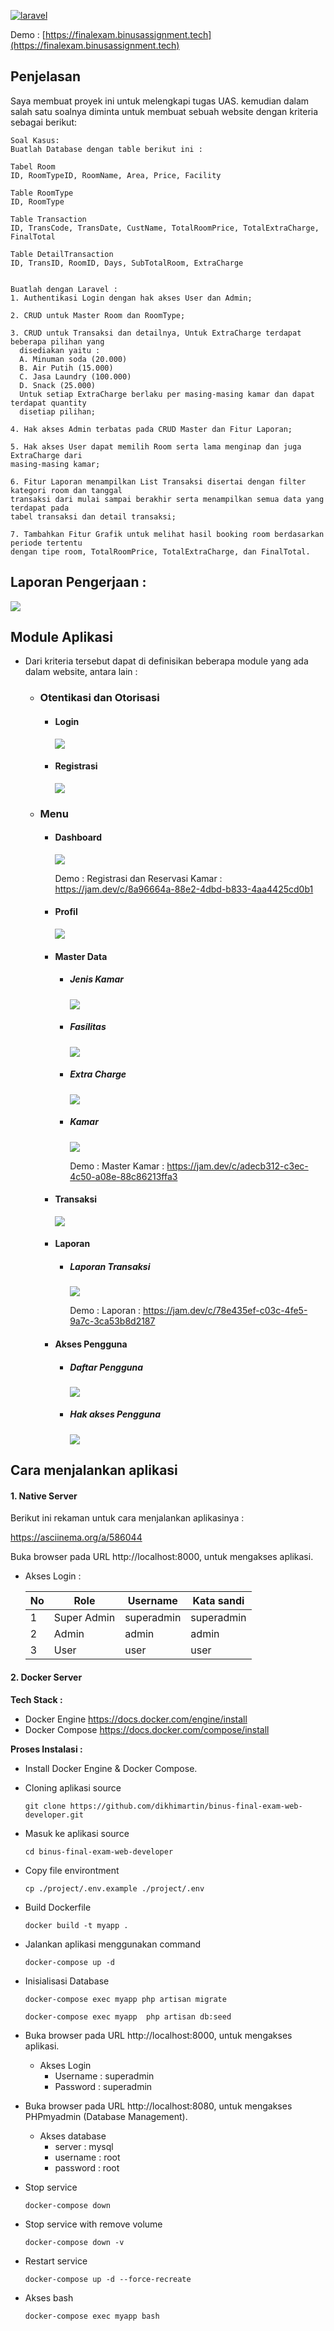 [![laravel](https://i.ibb.co/SmtP4vH/image-4.png)](https://laravel.com)

Demo : [https://finalexam.binusassignment.tech](https://finalexam.binusassignment.tech)


## Penjelasan

Saya membuat proyek ini untuk melengkapi tugas UAS. kemudian dalam salah satu soalnya diminta untuk membuat sebuah website dengan kriteria sebagai berikut:

```
Soal Kasus: 
Buatlah Database dengan table berikut ini :

Tabel Room
ID, RoomTypeID, RoomName, Area, Price, Facility

Table RoomType
ID, RoomType

Table Transaction
ID, TransCode, TransDate, CustName, TotalRoomPrice, TotalExtraCharge, FinalTotal

Table DetailTransaction
ID, TransID, RoomID, Days, SubTotalRoom, ExtraCharge


Buatlah dengan Laravel :
1. Authentikasi Login dengan hak akses User dan Admin;

2. CRUD untuk Master Room dan RoomType;

3. CRUD untuk Transaksi dan detailnya, Untuk ExtraCharge terdapat beberapa pilihan yang
  disediakan yaitu :
  A. Minuman soda (20.000)
  B. Air Putih (15.000)
  C. Jasa Laundry (100.000)
  D. Snack (25.000)
  Untuk setiap ExtraCharge berlaku per masing-masing kamar dan dapat terdapat quantity
  disetiap pilihan;
  
4. Hak akses Admin terbatas pada CRUD Master dan Fitur Laporan;

5. Hak akses User dapat memilih Room serta lama menginap dan juga ExtraCharge dari
masing-masing kamar;

6. Fitur Laporan menampilkan List Transaksi disertai dengan filter kategori room dan tanggal
transaksi dari mulai sampai berakhir serta menampilkan semua data yang terdapat pada
tabel transaksi dan detail transaksi;

7. Tambahkan Fitur Grafik untuk melihat hasil booking room berdasarkan periode tertentu
dengan tipe room, TotalRoomPrice, TotalExtraCharge, dan FinalTotal.
```



## Laporan Pengerjaan : 

![](https://i.imgur.com/28DtkEG.png)



## Module Aplikasi 

- Dari kriteria tersebut dapat di definisikan beberapa module yang ada dalam website, antara lain :
  
  
  - ### **Otentikasi dan Otorisasi**
  
    - #### **Login** 
  
      ![](https://i.imgur.com/dyPw8ZY.png)
  
    - #### **Registrasi**
  
      ![](https://i.imgur.com/6FL2n6c.png)
  
  - ### **Menu**
  
    - #### **Dashboard**
  
      ![](https://i.imgur.com/ZVQmxGU.png)
  
      Demo : 
      Registrasi dan Reservasi Kamar : https://jam.dev/c/8a96664a-88e2-4dbd-b833-4aa4425cd0b1
  
    - #### **Profil**
  
      ![](https://i.imgur.com/uf4k7WS.png)
  
      
  
    - #### **Master Data**
  
      - ##### **Jenis Kamar**
  
        ![](https://i.imgur.com/gbFeSIp.png)
  
        
  
      - ##### **Fasilitas**
  
        ![](https://i.imgur.com/d02uMsZ.png)
  
        
  
      - ##### **Extra Charge**
  
        ![](https://i.imgur.com/hXX2Ifl.png)
  
        
  
      - ##### **Kamar**
  
        ![](https://i.imgur.com/3O5YnZR.png)
  
        Demo : 
        Master Kamar : https://jam.dev/c/adecb312-c3ec-4c50-a08e-88c86213ffa3
  
    - #### **Transaksi**
  
      ![](https://i.imgur.com/cGoOQjD.png)
  
    - #### **Laporan**
  
      - ##### **Laporan Transaksi**
  
        ![](https://i.imgur.com/JqQDamz.png)
  
        Demo : 
        Laporan : https://jam.dev/c/78e435ef-c03c-4fe5-9a7c-3ca53b8d2187
  
    - #### **Akses Pengguna**
  
      - ##### **Daftar Pengguna**
  
        ![](https://i.imgur.com/sQRGV0h.png)
  
        
  
      - ##### **Hak akses Pengguna**
  
        ![](https://i.imgur.com/Nyo0Ulf.png)
  



## Cara menjalankan aplikasi

#### 1. Native Server

Berikut ini rekaman untuk cara menjalankan aplikasinya :

https://asciinema.org/a/586044

Buka browser pada URL  http://localhost:8000, untuk mengakses aplikasi.

- Akses Login :

  | No   | Role        | Username   | Kata sandi |
  | ---- | ----------- | ---------- | ---------- |
  | 1    | Super Admin | superadmin | superadmin |
  | 2    | Admin       | admin      | admin      |
  | 3    | User        | user       | user       |

#### 2. Docker Server

**Tech Stack :**

  - Docker Engine https://docs.docker.com/engine/install
  - Docker Compose https://docs.docker.com/compose/install

**Proses Instalasi :**

- Install Docker Engine & Docker Compose.

- Cloning aplikasi source

  ```shell
  git clone https://github.com/dikhimartin/binus-final-exam-web-developer.git
  ```

- Masuk ke aplikasi source

  ```shell
  cd binus-final-exam-web-developer
  ```

- Copy file environtment

  ```shell
  cp ./project/.env.example ./project/.env
  ```

- Build Dockerfile

  ```shell
  docker build -t myapp .
  ```

- Jalankan aplikasi menggunakan command 

  ```shell
  docker-compose up -d
  ```

- Inisialisasi Database

  ```shell
  docker-compose exec myapp php artisan migrate  
  ```

  ```shell
  docker-compose exec myapp  php artisan db:seed
  ```

- Buka browser pada URL  http://localhost:8000, untuk mengakses aplikasi.

  - Akses Login 
    - Username    : superadmin
    - Password     : superadmin

- Buka browser pada URL  http://localhost:8080, untuk mengakses PHPmyadmin (Database Management).

  - Akses database 
    - server : mysql
    - username : root
    - password : root

- Stop service 

  ```shell
  docker-compose down
  ```

- Stop service with remove volume

  ```shell
  docker-compose down -v
  ```

- Restart service

  ```shell
  docker-compose up -d --force-recreate
  ```

- Akses bash 

  ```shell
  docker-compose exec myapp bash
  ```

  